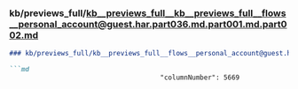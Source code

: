 ### kb/previews_full/kb__previews_full__kb__previews_full__flows__personal_account@guest.har.part036.md.part001.md.part002.md

```md
### kb/previews_full/kb__previews_full__flows__personal_account@guest.har.part036.md.part001.md (part 002)

```md
                                      "columnNumber": 5669
                         
```

```

```
